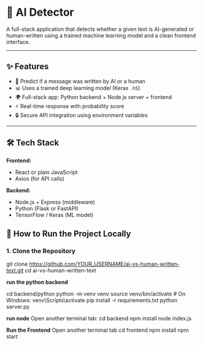 # 🤖 AI Detector

A full-stack application that detects whether a given text is AI-generated or human-written using a trained machine learning model and a clean frontend interface.

---



## ✨ Features

- 🧠 Predict if a message was written by AI or a human
- 📊 Uses a trained deep learning model (Keras `.h5`)
- 🌍 Full-stack app: Python backend + Node.js server + frontend
- ⚡ Real-time response with probability score
- 🔒 Secure API integration using environment variables

---

## 🛠️ Tech Stack

**Frontend:**
- React or plain JavaScript
- Axios (for API calls)

**Backend:**
- Node.js + Express (middleware)
- Python (Flask or FastAPI)
- TensorFlow / Keras (ML model)



## 🧰 How to Run the Project Locally

### 1. Clone the Repository

git clone https://github.com/YOUR_USERNAME/ai-vs-human-written-text.git
cd ai-vs-human-written-text

**run the python backend**

cd backend/python
python -m venv venv
source venv/bin/activate        # On Windows: venv\Scripts\activate
pip install -r requirements.txt
python server.py

**run node**
Open another terminal tab:
cd backend
npm install
node index.js



**Run the Frontend**
Open another terminal tab
cd frontend
npm install
npm start





